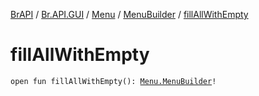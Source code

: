 [BrAPI](../../../index.md) / [Br.API.GUI](../../index.md) / [Menu](../index.md) / [MenuBuilder](index.md) / [fillAllWithEmpty](./fill-all-with-empty.md)

# fillAllWithEmpty

`open fun fillAllWithEmpty(): `[`Menu.MenuBuilder`](index.md)`!`